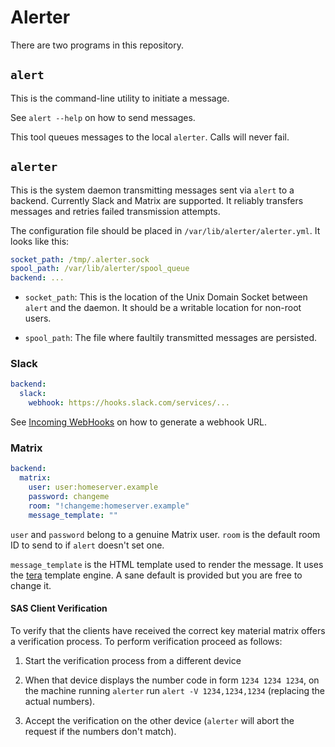 # Alerter

There are two programs in this repository.

## `alert`

This is the command-line utility to initiate a message.

See `alert --help` on how to send messages.

This tool queues messages to the local `alerter`. Calls will never fail.

## `alerter`

This is the system daemon transmitting messages sent via `alert` to a backend.
Currently Slack and Matrix are supported. It reliably transfers messages and
retries failed transmission attempts.

The configuration file should be placed in `/var/lib/alerter/alerter.yml`. It
looks like this:

```yaml
socket_path: /tmp/.alerter.sock
spool_path: /var/lib/alerter/spool_queue
backend: ...
```

* `socket_path`: This is the location of the Unix Domain Socket between `alert`
  and the daemon. It should be a writable location for non-root users.

* `spool_path`: The file where faultily transmitted messages are persisted.

### Slack

```yaml
backend:
  slack:
    webhook: https://hooks.slack.com/services/...
```

See [Incoming WebHooks](https://slack.com/apps/A0F7XDUAZ-incoming-webhooks) on
how to generate a webhook URL.

### Matrix

```yaml
backend:
  matrix:
    user: user:homeserver.example
    password: changeme
    room: "!changeme:homeserver.example"
    message_template: ""
```

`user` and `password` belong to a genuine Matrix user. `room` is the default
room ID to send to if `alert` doesn't set one.

`message_template` is the HTML template used to render the message. It uses
the [tera](https://tera.netlify.app/) template engine. A sane default is
provided but you are free to change it.

#### SAS Client Verification

To verify that the clients have received the correct key material matrix offers
a verification process. To perform verification proceed as follows:

1. Start the verification process from a different device

2. When that device displays the number code in form `1234 1234 1234`, on the
   machine running `alerter` run `alert -V 1234,1234,1234` (replacing the actual
   numbers).

3. Accept the verification on the other device (`alerter` will abort the request
   if the numbers don't match).
